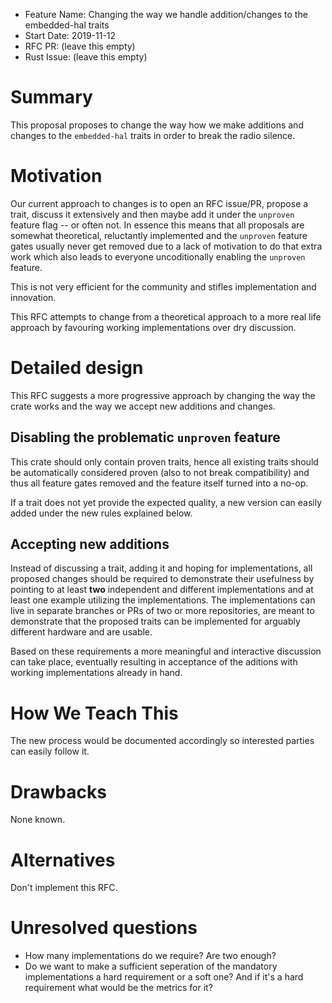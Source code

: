 - Feature Name: Changing the way we handle addition/changes to the embedded-hal traits
- Start Date: 2019-11-12
- RFC PR: (leave this empty)
- Rust Issue: (leave this empty)

# Summary
[summary]: #summary

This proposal proposes to change the way how we make additions and changes to the `embedded-hal` traits in order to break the radio silence.

# Motivation
[motivation]: #motivation

Our current approach to changes is to open an RFC issue/PR, propose a trait, discuss it extensively and then maybe add it under the `unproven` feature flag -- or often not. In essence this means that all proposals are somewhat theoretical, reluctantly implemented and the `unproven` feature gates usually never get removed due to a lack of motivation to do that extra work which also leads to everyone uncoditionally enabling the `unproven` feature.

This is not very efficient for the community and stifles implementation and innovation.
 
This RFC attempts to change from a theoretical approach to a more real life approach by favouring working implementations over dry discussion.

# Detailed design
[design]: #detailed-design

This RFC suggests a more progressive approach by changing the way the crate works and the way we accept new additions and changes.

## Disabling the problematic `unproven` feature

This crate should only contain proven traits, hence all existing traits should be automatically considered proven (also to not break compatibility) and thus all feature gates removed and the feature itself turned into a no-op.

If a trait does not yet provide the expected quality, a new version can easily added under the new rules explained below.

## Accepting new additions

Instead of discussing a trait, adding it and hoping for implementations, all proposed changes should be required to demonstrate their usefulness by pointing to at least **two** independent and different implementations and at least one example utilizing the implementations. The implementations can live in separate branches or PRs of two or more repositories, are meant to demonstrate that the proposed traits can be implemented for arguably different hardware and are usable.

Based on these requirements a more meaningful and interactive discussion can take place, eventually resulting in acceptance of the aditions with working implementations already in hand.

# How We Teach This
[how-we-teach-this]: #how-we-teach-this

The new process would be documented accordingly so interested parties can easily follow it.

# Drawbacks
[drawbacks]: #drawbacks

None known.

# Alternatives
[alternatives]: #alternatives

Don't implement this RFC.

# Unresolved questions
[unresolved]: #unresolved-questions

* How many implementations do we require? Are two enough?
* Do we want to make a sufficient seperation of the mandatory implementations a hard requirement or a soft one? And if it's a hard requirement what would be the metrics for it?
